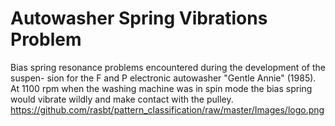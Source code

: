# Autowasher Spring Vibrations Problem
Bias spring resonance problems encountered during the development of the suspen-
sion for the F and P electronic autowasher "Gentle Annie" (1985). At 1100 rpm
when the washing machine was in spin mode the bias spring would vibrate wildly
and make contact with the pulley.
https://github.com/rasbt/pattern_classification/raw/master/Images/logo.png
